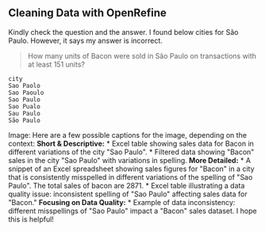 ## Cleaning Data with OpenRefine
Kindly check the question and the answer. I found below cities for São Paulo.
However, it says my answer is incorrect.
> How many units of Bacon were sold in São Paulo on transactions with at least
> 151 units?
    
    
    city
    Sao Paolo
    Sao Paoulo
    Sao Paulo
    Sao Pualo
    Sau Paulo
    São Paulo
    
    
Image: Here are a few possible captions for the image, depending on the
context: **Short & Descriptive:** * Excel table showing sales data for Bacon
in different variations of the city "Sao Paulo". * Filtered data showing
"Bacon" sales in the city "Sao Paulo" with variations in spelling. **More
Detailed:** * A snippet of an Excel spreadsheet showing sales figures for
"Bacon" in a city that is consistently misspelled in different variations of
the spelling of "Sao Paulo". The total sales of bacon are 2871. * Excel table
illustrating a data quality issue: inconsistent spelling of "Sao Paulo"
affecting sales data for "Bacon." **Focusing on Data Quality:** * Example of
data inconsistency: different misspellings of "Sao Paulo" impact a "Bacon"
sales dataset. I hope this is helpful!